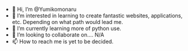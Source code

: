 - 👋 Hi, I’m @Yumikomonaru
- 👀 I’m interested in learning to create fantastic websites, applications, etc. Depending on what path would lead me.
- 🌱 I’m currently learning more of python use.
- 💞️ I’m looking to collaborate on.... N/A
- 📫 How to reach me is yet to be decided.

<!---
Yumikomonaru/Yumikomonaru is a ✨ special ✨ repository because its `README.md` (this file) appears on your GitHub profile.
You can click the Preview link to take a look at your changes.
--->
